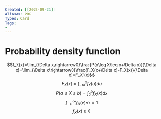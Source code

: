 ```yaml
---
Created: [[2022-09-21]]
Aliases: PDF
Types: Card
Tags: 
- 
---
```

# Probability density function
$$f_X(x)=\lim_{\Delta x\rightarrow0}\frac{P(x\leq X\leq x+\Delta x)}{\Delta x}=\lim_{\Delta x\rightarrow0}\frac{F_X(x+\Delta x)-F_X(x)}{\Delta x}=F_X'(x)$$
$$F_X(x)=\int_{-\infty}^xf_X(u)du$$
$$P(a\leq X\leq b)=\int_a^bf_X(x)dx$$
$$\int_{-\infty}^\infty f_X(x)dx=1$$
$$f_X(x)\geq0$$
